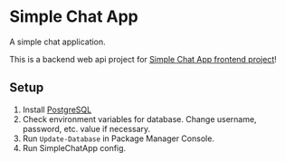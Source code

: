 # Simple Chat App

A simple chat application. 

This is a backend web api project for [Simple Chat App frontend project](https://github.com/maylandertamas/simple-chat-app-frontend)!

## Setup
1. Install [PostgreSQL](https://www.postgresql.org/download/)
2. Check environment variables for database. Change username, password, etc. value if necessary.
3. Run `Update-Database` in Package Manager Console.
4. Run SimpleChatApp config.
